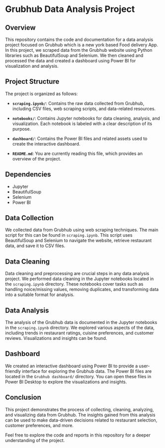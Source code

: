 # Grubhub Data Analysis Project

## Overview

This repository contains the code and documentation for a data analysis project focused on Grubhub which is a new york based Food delivery App. In this project, we scraped data from the Grubhub website using Python libraries such as BeautifulSoup and Selenium. We then cleaned and processed the data and created a dashboard using Power BI for visualization and analysis.

## Project Structure

The project is organized as follows:

- **`scraping.ipynb/`**: Contains the raw data collected from Grubhub, including CSV files, web scraping scripts, and data-related resources.

- **`notebooks/`**: Contains Jupyter notebooks for data cleaning, analysis, and visualization. Each notebook is labeled with a clear description of its purpose.

- **`dashboard/`**: Contains the Power BI files and related assets used to create the interactive dashboard.

- **`README.md`**: You are currently reading this file, which provides an overview of the project.

## Dependencies

- Jupyter
- BeautifulSoup
- Selenium
- Power BI

## Data Collection

We collected data from Grubhub using web scraping techniques. The main script for this can be found in `scraping.ipynb`. This script uses BeautifulSoup and Selenium to navigate the website, retrieve restaurant data, and save it to CSV files.

## Data Cleaning

Data cleaning and preprocessing are crucial steps in any data analysis project. We performed data cleaning in the Jupyter notebooks located in the `scraping.ipynb` directory. These notebooks cover tasks such as handling noice/missing values, removing duplicates, and transforming data into a suitable format for analysis.

## Data Analysis

The analysis of the Grubhub data is documented in the Jupyter notebooks in the `scraping.ipynb` directory. We explored various aspects of the data, including trends in restaurant ratings, cuisine preferences, and customer reviews. Visualizations and insights can be found.

## Dashboard

We created an interactive dashboard using Power BI to provide a user-friendly interface for exploring the Grubhub data. The Power BI files are located in the `Grubhub dashboard/` directory. You can open these files in Power BI Desktop to explore the visualizations and insights.

## Conclusion

This project demonstrates the process of collecting, cleaning, analyzing, and visualizing data from Grubhub. The insights gained from this analysis can be used to make data-driven decisions related to restaurant selection, customer preferences, and more.

Feel free to explore the code and reports in this repository for a deeper understanding of the project.
